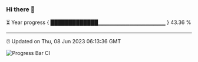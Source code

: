 ### Hi there 👋

⏳ Year progress { █████████████▁▁▁▁▁▁▁▁▁▁▁▁▁▁▁▁▁ } 43.36 %

---

⏰ Updated on Thu, 08 Jun 2023 06:13:36 GMT

![Progress Bar CI](https://github.com/liununu/liununu/workflows/Progress%20Bar%20CI/badge.svg)
